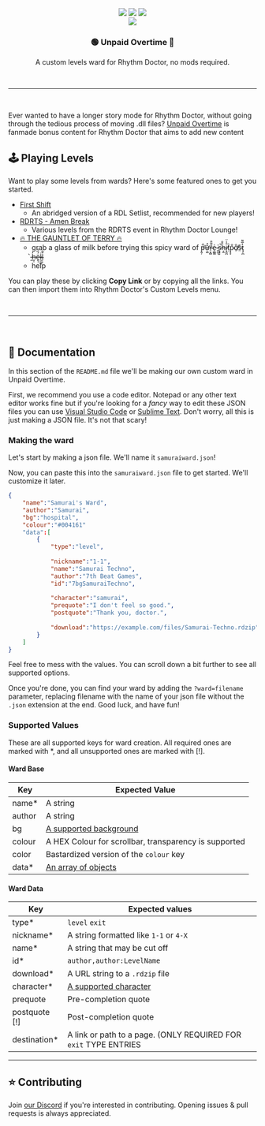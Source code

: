 <div align="center">
    <img src="https://img.shields.io/github/contributors/NoahTheNerd/unpaid-overtime"> <img src="https://img.shields.io/github/stars/noahthenerd/unpaid-overtime">
    <img src="https://img.shields.io/badge/PRs%3F-welcome-sgreen"><br/>
    <img src="./assets/images/loop.gif">
    <h3>🟢 Unpaid Overtime 🔴</h3>
    <p>A custom levels ward for Rhythm Doctor, no mods required.</p>
</div>
<br><hr><br>

Ever wanted to have a longer story mode for Rhythm Doctor, without going through the tedious process of moving .dll files? [Unpaid Overtime](https://NoahTheNerd.github.io/unpaid-overtime) is fanmade bonus content for Rhythm Doctor that aims to add new content

## 🕹 Playing Levels
Want to play some levels from wards? Here's some featured ones to get you started.

- [First Shift](https://NoahTheNerd.github.io/unpaid-overtime?ward=firstshift)
    - An abridged version of a RDL Setlist, recommended for new players!  
- [RDRTS - Amen Break](https://NoahTheNerd.github.io/unpaid-overtime?ward=rdrts/amenbreak)
    - Various levels from the RDRTS event in Rhythm Doctor Lounge!
- [🔥 THE GAUNTLET OF TERRY 🔥]()
    - grab a glass of milk before trying this spicy ward of p̶̛͈̦͋ữ̶͕̺̽r̴̠̝̻̐͂̐e̶̠̻̳͑ ̴͍̰͉̍s̶͙͙̙̚h̶͔̼̑̐i̷̧̼̪̓͗̈ṭ̸̄p̴̞̞̐ơ̸̹̐š̵̤ţ̷̦̪̽̅͌ ̵̼̀h̶̞̜̓ë̶͈̩́̏̔l̷͉̰͚̇l̴̗͔͒͂
    - help

You can play these by clicking **Copy Link** or by copying all the links. You can then import them into Rhythm Doctor's Custom Levels menu.

<br><hr><br>

## 📃 Documentation
In this section of the `README.md` file we'll be making our own custom ward in Unpaid Overtime. 

First, we recommend you use a code editor. Notepad or any other text editor works fine but if you're looking for a *fancy* way to edit these JSON files you can use [Visual Studio Code](https://code.visualstudio.com/) or [Sublime Text](https://www.sublimetext.com/). Don't worry, all this is just making a JSON file. It's not that scary!

### Making the ward
Let's start by making a json file. We'll name it `samuraiward.json`!

Now, you can paste this into the `samuraiward.json` file to get started. We'll customize it later.

```json
{
    "name":"Samurai's Ward",
    "author":"Samurai",
    "bg":"hospital",
    "colour":"#004161"
    "data":[
        {
            "type":"level",
            
            "nickname":"1-1", 
            "name":"Samurai Techno",
            "author":"7th Beat Games",
            "id":"7bgSamuraiTechno",
            
            "character":"samurai",
            "prequote":"I don't feel so good.",
            "postquote":"Thank you, doctor.",
            
            "download":"https://example.com/files/Samurai-Techno.rdzip"
        }
    ]
}
```

Feel free to mess with the values. You can scroll down a bit further to see all supported options. 

Once you're done, you can find your ward by adding the `?ward=filename` parameter, replacing filename with the name of your json file without the `.json` extension at the end. Good luck, and have fun!

### Supported Values
These are all supported keys for ward creation. All required ones are marked with \*, and all unsupported ones are marked with [!].

#### Ward Base
| Key | Expected Value |
| --- | -------------- |
| name* | A string |
| author | A string |
| bg | [A supported background](https://github.com/NoahTheNerd/unpaid-overtime/blob/main/loadWard.js#:~:text=%7D-,const%20bgs,-%3D%20%7B) |
| colour | A HEX Colour for scrollbar, transparency is supported |
| color | Bastardized version of the `colour` key |
| data* | [An array of objects](#ward-data) |

#### Ward Data
| Key | Expected values |
| --- | -------------- |
| type*| `level` `exit` |
| nickname*| A string formatted like `1-1` or `4-X` |
| name*| A string that may be cut off |
| id*| `author,author:LevelName` |
| download* | A URL string to a `.rdzip` file |
| character*| [A supported character](https://github.com/NoahTheNerd/unpaid-overtime/blob/main/loadWard.js#:~:text=const%20characters%20%3D%20%7B) |
| prequote | Pre-completion quote |
| postquote [!] | Post-completion quote |
| destination* | A link or path to a page. (ONLY REQUIRED FOR `exit` TYPE ENTRIES |

<hr>

## ⭐ Contributing
Join [our Discord](https://discord.gg/auk3KmbdXg) if you're interested in contributing. Opening issues & pull requests is always appreciated.
